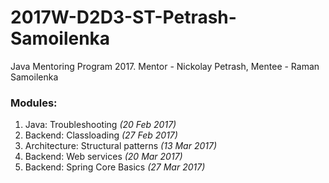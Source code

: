 # 2017W-D2D3-ST-Petrash-Samoilenka
Java Mentoring Program 2017. Mentor -  Nickolay Petrash, Mentee - Raman Samoilenka

### Modules:

1. Java: Troubleshooting *(20 Feb 2017)*
2. Backend: Classloading *(27 Feb 2017)*
3. Architecture: Structural patterns *(13 Mar 2017)*
4. Backend: Web services *(20 Mar 2017)*
5. Backend: Spring Core Basics *(27 Mar 2017)*

